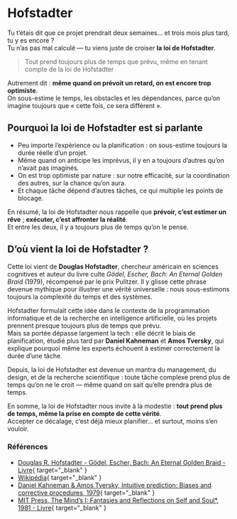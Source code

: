 # Hofstadter

Tu t’étais dit que ce projet prendrait deux semaines… et trois mois plus tard, tu y es encore ?  
Tu n’as pas mal calculé — tu viens juste de croiser **la loi de Hofstadter**.

> Tout prend toujours plus de temps que prévu, même en tenant compte de la loi de Hofstadter

Autrement dit : **même quand on prévoit un retard, on est encore trop optimiste**.  
On sous-estime le temps, les obstacles et les dépendances, parce qu’on imagine toujours que « cette fois, ce sera différent ».

## Pourquoi la loi de Hofstadter est si parlante

* Peu importe l’expérience ou la planification : on sous-estime toujours la durée réelle d’un projet.
* Même quand on anticipe les imprévus, il y en a toujours d’autres qu’on n’avait pas imaginés.
* On est trop optimiste par nature : sur notre efficacité, sur la coordination des autres, sur la chance qu’on aura.
* Et chaque tâche dépend d’autres tâches, ce qui multiplie les points de blocage.

En résumé, la loi de Hofstadter nous rappelle que **prévoir, c’est estimer un rêve** ; **exécuter, c’est affronter la réalité**.  
Et entre les deux, il y a toujours plus de temps qu’on le pense.

## D’où vient la loi de Hofstadter ?

Cette loi vient de **Douglas Hofstadter**, chercheur américain en sciences cognitives et auteur du livre culte _Gödel, Escher, Bach: An Eternal Golden Braid_ (1979), récompensé par le prix Pulitzer. Il y glisse cette phrase devenue mythique pour illustrer une vérité universelle : nous sous-estimons toujours la complexité du temps et des systèmes.

Hofstadter formulait cette idée dans le contexte de la programmation informatique et de la recherche en intelligence artificielle, où les projets prennent presque toujours plus de temps que prévu.  
Mais sa portée dépasse largement la tech : elle décrit le biais de planification, étudié plus tard par **Daniel Kahneman** et **Amos Tversky**, qui explique pourquoi même les experts échouent à estimer correctement la durée d’une tâche.  

Depuis, la loi de Hofstadter est devenue un mantra du management, du design, et de la recherche scientifique : toute tâche complexe prend plus de temps qu’on ne le croit — même quand on sait qu’elle prendra plus de temps.

En somme, la loi de Hofstadter nous invite à la modestie : **tout prend plus de temps, même la prise en compte de cette vérité**.  
Accepter ce décalage, c’est déjà mieux planifier… et surtout, moins s’en vouloir.

### Références

* [Douglas R. Hofstadter - Gödel, Escher, Bach: An Eternal Golden Braid - Livre](https://www.amazon.fr/G%C3%B6del-Escher-Bach-Guirlande-Eternelle/dp/210005435X){ target="_blank" }
* [Wikipédia](https://en.wikipedia.org/wiki/Hofstadter%27s_law){ target="_blank" }
* [Daniel Kahneman & Amos Tversky, Intuitive prediction: Biases and corrective procedures, 1979](https://apps.dtic.mil/sti/html/tr/ADA047747/){ target="_blank" }
* [MIT Press, The Mind’s I: Fantasies and Reflections on Self and Soul*, 1981 - Livre](https://www.amazon.fr/Vues-lesprit-Fantaisies-r%C3%A9flexions-l%C3%AAtre/dp/2729601767){ target="_blank" }
